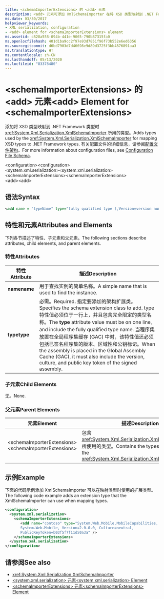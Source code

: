 ```yaml
---
title: <schemaImporterExtensions> 的 <add> 元素
description: <add> 元素可添加 XmlSchemaImporter 在将 XSD 类型映射到 .NET Framework 类型时所用的类型。
ms.date: 03/30/2017
helpviewer_keywords:
- XML serialization, configuration
- <add> element for <schemaImporterExtensions> element
ms.assetid: c828a558-094b-441e-9065-790b87315fa0
ms.openlocfilehash: 401d1ba9cc2f97e93d7851f96f73b552e6ed6356
ms.sourcegitcommit: d6bd7903d7d46698e9d89d3725f3bb4876891aa3
ms.translationtype: HT
ms.contentlocale: zh-CN
ms.lasthandoff: 05/13/2020
ms.locfileid: "83378480"
---
```

# <a name="add-element-for-schemaimporterextensions"></a><span data-ttu-id="6b0d5-103">\<schemaImporterExtensions> 的 \<add> 元素</span><span class="sxs-lookup"><span data-stu-id="6b0d5-103">\<add> Element for \<schemaImporterExtensions></span></span>
<span data-ttu-id="6b0d5-104">添加将 XSD 类型映射到 .NET Framework 类型时 <xref:System.Xml.Serialization.XmlSchemaImporter> 所用的类型。</span><span class="sxs-lookup"><span data-stu-id="6b0d5-104">Adds types used by the <xref:System.Xml.Serialization.XmlSchemaImporter> for mapping XSD types to .NET Framework types.</span></span> <span data-ttu-id="6b0d5-105">有关配置文件的详细信息，请参阅[配置文件架构](../../../docs/framework/configure-apps/file-schema/index.md)。</span><span class="sxs-lookup"><span data-stu-id="6b0d5-105">For more information about configuration files, see [Configuration File Schema](../../../docs/framework/configure-apps/file-schema/index.md).</span></span>  
  
 <span data-ttu-id="6b0d5-106">\<configuration></span><span class="sxs-lookup"><span data-stu-id="6b0d5-106">\<configuration></span></span>  
<span data-ttu-id="6b0d5-107">\<system.xml.serialization></span><span class="sxs-lookup"><span data-stu-id="6b0d5-107">\<system.xml.serialization></span></span>  
<span data-ttu-id="6b0d5-108">\<schemaImporterExtensions></span><span class="sxs-lookup"><span data-stu-id="6b0d5-108">\<schemaImporterExtensions></span></span>  
<span data-ttu-id="6b0d5-109">\<add></span><span class="sxs-lookup"><span data-stu-id="6b0d5-109">\<add></span></span>  
  
## <a name="syntax"></a><span data-ttu-id="6b0d5-110">语法</span><span class="sxs-lookup"><span data-stu-id="6b0d5-110">Syntax</span></span>  
  
```xml  
<add name = "typeName" type="fully qualified type [,Version=version number] [,Culture=culture] [,PublicKeyToken= token]"/>  
```  
  
## <a name="attributes-and-elements"></a><span data-ttu-id="6b0d5-111">特性和元素</span><span class="sxs-lookup"><span data-stu-id="6b0d5-111">Attributes and Elements</span></span>  
 <span data-ttu-id="6b0d5-112">下列各节描述了特性、子元素和父元素。</span><span class="sxs-lookup"><span data-stu-id="6b0d5-112">The following sections describe attributes, child elements, and parent elements.</span></span>  
  
### <a name="attributes"></a><span data-ttu-id="6b0d5-113">特性</span><span class="sxs-lookup"><span data-stu-id="6b0d5-113">Attributes</span></span>  
  
|<span data-ttu-id="6b0d5-114">特性</span><span class="sxs-lookup"><span data-stu-id="6b0d5-114">Attribute</span></span>|<span data-ttu-id="6b0d5-115">描述</span><span class="sxs-lookup"><span data-stu-id="6b0d5-115">Description</span></span>|  
|---------------|-----------------|  
|<span data-ttu-id="6b0d5-116">**name**</span><span class="sxs-lookup"><span data-stu-id="6b0d5-116">**name**</span></span>|<span data-ttu-id="6b0d5-117">用于查找实例的简单名称。</span><span class="sxs-lookup"><span data-stu-id="6b0d5-117">A simple name that is used to find the instance.</span></span>|  
|<span data-ttu-id="6b0d5-118">**type**</span><span class="sxs-lookup"><span data-stu-id="6b0d5-118">**type**</span></span>|<span data-ttu-id="6b0d5-119">必需。</span><span class="sxs-lookup"><span data-stu-id="6b0d5-119">Required.</span></span> <span data-ttu-id="6b0d5-120">指定要添加的架构扩展类。</span><span class="sxs-lookup"><span data-stu-id="6b0d5-120">Specifies the schema  extension class to add.</span></span> <span data-ttu-id="6b0d5-121">type 特性值必须位于一行上，并且包含完全限定的类型名称。</span><span class="sxs-lookup"><span data-stu-id="6b0d5-121">The **type** attribute value must be on one line, and include the fully qualified type name.</span></span> <span data-ttu-id="6b0d5-122">当程序集放置在全局程序集缓存 (GAC) 中时，该特性值还必须包括已签名程序集的版本、区域性和公钥标记。</span><span class="sxs-lookup"><span data-stu-id="6b0d5-122">When the assembly is placed in the Global Assembly Cache (GAC), it must also include the version, culture, and public key token of the signed assembly.</span></span>|  
  
### <a name="child-elements"></a><span data-ttu-id="6b0d5-123">子元素</span><span class="sxs-lookup"><span data-stu-id="6b0d5-123">Child Elements</span></span>  
 <span data-ttu-id="6b0d5-124">无。</span><span class="sxs-lookup"><span data-stu-id="6b0d5-124">None.</span></span>  
  
### <a name="parent-elements"></a><span data-ttu-id="6b0d5-125">父元素</span><span class="sxs-lookup"><span data-stu-id="6b0d5-125">Parent Elements</span></span>  
  
|<span data-ttu-id="6b0d5-126">元素</span><span class="sxs-lookup"><span data-stu-id="6b0d5-126">Element</span></span>|<span data-ttu-id="6b0d5-127">描述</span><span class="sxs-lookup"><span data-stu-id="6b0d5-127">Description</span></span>|  
|-------------|-----------------|  
|<span data-ttu-id="6b0d5-128">\<schemaImporterExtensions></span><span class="sxs-lookup"><span data-stu-id="6b0d5-128">\<schemaImporterExtensions></span></span>|<span data-ttu-id="6b0d5-129">包含 <xref:System.Xml.Serialization.XmlSchemaImporter> 所使用的类型。</span><span class="sxs-lookup"><span data-stu-id="6b0d5-129">Contains the types that are used by the <xref:System.Xml.Serialization.XmlSchemaImporter>.</span></span>|  
  
## <a name="example"></a><span data-ttu-id="6b0d5-130">示例</span><span class="sxs-lookup"><span data-stu-id="6b0d5-130">Example</span></span>  
 <span data-ttu-id="6b0d5-131">下面的代码示例添加 XmlSchemaImporter 可以在映射类型时使用的扩展类型。</span><span class="sxs-lookup"><span data-stu-id="6b0d5-131">The following code example adds an extension type that the XmlSchemaImporter can use when mapping types.</span></span>  
  
```xml  
<configuration>  
  <system.xml.serialization>  
    <schemaImporterExtensions>  
       <add name="contoso" type="System.Web.Mobile.MobileCapabilities,
       System.Web.Mobile, Version=2.0.0.0, Culture=neutral,
       PublicKeyToken=b03f5f7f11d50a3a" />
    </schemaImporterExtensions>  
  </system.xml.serialization>  
</configuration>  
```  
  
## <a name="see-also"></a><span data-ttu-id="6b0d5-132">请参阅</span><span class="sxs-lookup"><span data-stu-id="6b0d5-132">See also</span></span>

- <xref:System.Xml.Serialization.XmlSchemaImporter>
- [<span data-ttu-id="6b0d5-133">\<system.xml.serialization> 元素</span><span class="sxs-lookup"><span data-stu-id="6b0d5-133">\<system.xml.serialization> Element</span></span>](../../../docs/standard/serialization/system-xml-serialization-element.md)
- [<span data-ttu-id="6b0d5-134">\<schemaImporterExtensions> 元素</span><span class="sxs-lookup"><span data-stu-id="6b0d5-134">\<schemaImporterExtensions> Element</span></span>](../../../docs/standard/serialization/schemaimporterextensions-element.md)
